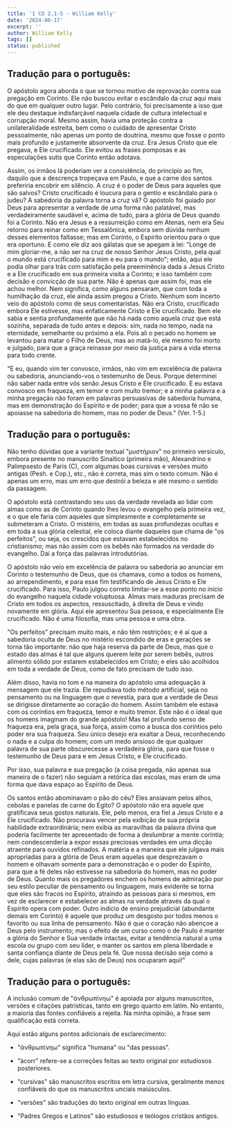 ```yaml
---
title: '1 CO 2,1-5 - William Kelly'
date: '2024-06-17'
excerpt: ''
author: William Kelly
tags: []
status: published
---
```

## **Tradução para o português:**

O apóstolo agora aborda o que se tornou motivo de reprovação contra sua
pregação em Corinto. Ele não buscou evitar o escândalo da cruz aqui mais
do que em qualquer outro lugar. Pelo contrário, foi precisamente a isso
que ele deu destaque indisfarçável naquela cidade de cultura intelectual
e corrupção moral. Mesmo assim, havia uma proteção contra a
unilateralidade estreita, bem como o cuidado de apresentar Cristo
pessoalmente, não apenas um ponto de doutrina, mesmo que fosse o ponto
mais profundo e justamente absorvente da cruz. Era Jesus Cristo que ele
pregava, e Ele crucificado. Ele evitou as frases pomposas e as
especulações sutis que Corinto então adotava.

Assim, os irmãos lá poderiam ver a consistência, do princípio ao fim,
daquilo que a descrença tropeçava em Paulo, e que a carne dos santos
preferiria encobrir em silêncio. A cruz é o poder de Deus para aqueles
que são salvos? Cristo crucificado é loucura para o gentio e escândalo
para o judeu? A sabedoria da palavra torna a cruz vã? O apóstolo foi
guiado por Deus para apresentar a verdade de uma forma não palatável,
mas verdadeiramente saudável e, acima de tudo, para a glória de Deus
quando foi a Corinto. Não era Jesus e a ressurreição como em Atenas, nem
era Seu retorno para reinar como em Tessalônica, embora sem dúvida
nenhum desses elementos faltasse; mas em Corinto, o Espírito orientou
para o que era oportuno. E como ele diz aos gálatas que se apegam à lei:
\"Longe de mim gloriar-me, a não ser na cruz de nosso Senhor Jesus
Cristo, pela qual o mundo está crucificado para mim e eu para o mundo\";
então, aqui ele podia olhar para trás com satisfação pela preeminência
dada a Jesus Cristo e a Ele crucificado em sua primeira visita a
Corinto; e isso também com decisão e convicção de sua parte. Não é
apenas que assim foi, mas ele achou melhor. Nem significa, como alguns
pensaram, que com toda a humilhação da cruz, ele ainda assim pregou a
Cristo. Nenhum som incerto veio do apóstolo como de seus comentaristas.
Não era Cristo, crucificado embora Ele estivesse, mas enfaticamente
Cristo e Ele crucificado. Bem ele sabia e sentia profundamente que não
há nada como aquela cruz que está sozinha, separada de tudo antes e
depois: sim, nada no tempo, nada na eternidade, semelhante ou próximo a
ela. Pois ali o pecado no homem se levantou para matar o Filho de Deus,
mas ao matá-lo, ele mesmo foi morto e julgado, para que a graça reinasse
por meio da justiça para a vida eterna para todo crente.

\"E eu, quando vim ter convosco, irmãos, não vim em excelência de
palavra ou sabedoria, anunciando-vos o testemunho de Deus. Porque
determinei não saber nada entre vós senão Jesus Cristo e Ele
crucificado. E eu estava convosco em fraqueza, em temor e com muito
tremor; e a minha palavra e a minha pregação não foram em palavras
persuasivas de sabedoria humana, mas em demonstração do Espírito e de
poder; para que a vossa fé não se apoiasse na sabedoria do homem, mas no
poder de Deus.\" (Ver. 1-5.)

## **Tradução para o português:**

Não tenho dúvidas que a variante textual \"μυστήριον\" no primeiro
versículo, embora presente no manuscrito Sinaítico (primeira mão),
Alexandrino e Palimpsesto de Paris (C), com algumas boas cursivas e
versões muito antigas (Pesh. e Cop.), etc., não é correta, mas sim o
texto comum. Não é apenas um erro, mas um erro que destrói a beleza e
até mesmo o sentido da passagem.

O apóstolo está contrastando seu uso da verdade revelada ao lidar com
almas como as de Corinto quando lhes levou o evangelho pela primeira
vez, e o que ele faria com aqueles que simplesmente e completamente se
submeteram a Cristo. O mistério, em todas as suas profundezas ocultas e
em toda a sua glória celestial, ele coloca diante daqueles que chama de
\"os perfeitos\", ou seja, os crescidos que estavam estabelecidos no
cristianismo; mas não assim com os bebês não formados na verdade do
evangelho. Daí a força das palavras introdutórias.

O apóstolo não veio em excelência de palavra ou sabedoria ao anunciar em
Corinto o testemunho de Deus, que os chamava, como a todos os homens, ao
arrependimento, e para esse fim testificando de Jesus Cristo e Ele
crucificado. Para isso, Paulo julgou correto limitar-se a esse ponto no
início do evangelho naquela cidade voluptuosa. Almas mais maduras
precisam de Cristo em todos os aspectos, ressuscitado, à direita de Deus
e vindo novamente em glória. Aqui ele apresentou Sua pessoa, e
especialmente Ele crucificado. Não é uma filosofia, mas uma pessoa e uma
obra.

\"Os perfeitos\" precisam muito mais, e não têm restrições; e é aí que a
sabedoria oculta de Deus no mistério escondido de eras e gerações se
torna tão importante: não que haja reserva da parte de Deus, mas que o
estado das almas é tal que alguns querem leite por serem bebês, outros
alimento sólido por estarem estabelecidos em Cristo; e eles são
acolhidos em toda a verdade de Deus, como de fato precisam de tudo isso.

Além disso, havia no tom e na maneira do apóstolo uma adequação à
mensagem que ele trazia. Ele repudiava todo método artificial, seja no
pensamento ou na linguagem que o revestia, para que a verdade de Deus se
dirigisse diretamente ao coração do homem. Assim também ele estava com
os coríntios em fraqueza, temor e muito tremor. Este não é o ideal que
os homens imaginam do grande apóstolo! Mas tal profundo senso de
fraqueza era, pela graça, sua força, assim como a busca dos coríntios
pelo poder era sua fraqueza. Seu único desejo era exaltar a Deus,
reconhecendo o nada e a culpa do homem; com um medo ansioso de que
qualquer palavra de sua parte obscurecesse a verdadeira glória, para que
fosse o testemunho de Deus para e em Jesus Cristo, e Ele crucificado.

Por isso, sua palavra e sua pregação (a coisa pregada, não apenas sua
maneira de o fazer) não seguiam a retórica das escolas, mas eram de uma
forma que dava espaço ao Espírito de Deus.

Os santos então abominavam o pão do céu? Eles ansiavam pelos alhos,
cebolas e panelas de carne do Egito? O apóstolo não era aquele que
gratificava seus gostos naturais. Ele, pelo menos, era fiel a Jesus
Cristo e a Ele crucificado. Não procurava vencer pela exibição de sua
própria habilidade extraordinária; nem exibia as maravilhas da palavra
divina que poderia facilmente ter apresentado de forma a deslumbrar a
mente coríntia; nem condescenderia a expor essas preciosas verdades em
uma dicção atraente para ouvidos refinados. A matéria e a maneira que
ele julgava mais apropriadas para a glória de Deus eram aquelas que
desprezavam o homem e olhavam somente para a demonstração e o poder do
Espírito, para que a fé deles não estivesse na sabedoria do homem, mas
no poder de Deus. Quanto mais os pregadores enchem os homens de
admiração por seu estilo peculiar de pensamento ou linguagem, mais
evidente se torna que eles são fracos no Espírito, atraindo as pessoas
para si mesmos, em vez de esclarecer e estabelecer as almas na verdade
através da qual o Espírito opera com poder. Outro indício de ensino
prejudicial (abundante demais em Corinto) é aquele que produz um
desgosto por todos menos o favorito ou sua linha de pensamento. Não é
que o coração não abençoe a Deus pelo instrumento; mas o efeito de um
curso como o de Paulo é manter a glória do Senhor e Sua verdade
intactas, evitar a tendência natural a uma escola ou grupo com seu
líder, e manter os santos em plena liberdade e santa confiança diante de
Deus pela fé. Que nossa decisão seja como a dele, cujas palavras (e elas
são de Deus) nos ocuparam aqui!\"

## **Tradução para o português:**

A inclusão comum de \"ἀνθρωπίνηω\" é apoiada por alguns manuscritos,
versões e citações patrísticas, tanto em grego quanto em latim. No
entanto, a maioria das fontes confiáveis a rejeita. Na minha opinião, a
frase sem qualificação está correta.

Aqui estão alguns pontos adicionais de esclarecimento:

-   \"ἀνθρωπίνηω\" significa \"humana\" ou \"das pessoas\".

-   \"àcorr\" refere-se a correções feitas ao texto original por
    estudiosos posteriores.

-   \"cursivas\" são manuscritos escritos em letra cursiva, geralmente
    menos confiáveis do que os manuscritos unciais maiúsculos.

-   \"versões\" são traduções do texto original em outras línguas.

-   \"Padres Gregos e Latinos\" são estudiosos e teólogos cristãos
    antigos.
